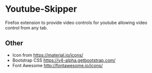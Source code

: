 # Youtube-Skipper

Firefox extension to  provide video controls for youtube allowing video control from any tab.


## Other

- Icon from https://material.io/icons/
- Bootstrap CSS https://v4-alpha.getbootstrap.com/
- Font Awesome http://fontawesome.io/icons/
